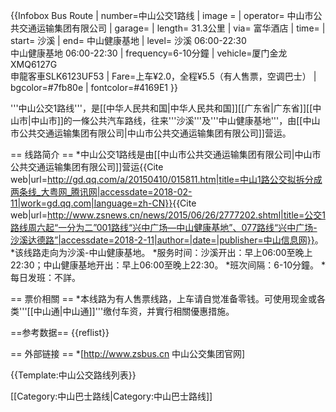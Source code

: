 {{Infobox Bus Route
| number=中山公交1路线 
| image = 
| operator= 中山市公共交通运输集团有限公司 
| garage= 
| length= 31.3公里
| via= 富华酒店
| time=
| start= 沙溪
| end= 中山健康基地
| level= 沙溪 06:00-22:30<br>中山健康基地 06:00-22:30
| frequency=6-10分鐘
| vehicle=厦门金龙XMQ6127G<br>申龍客車SLK6123UF53
| Fare=上车¥2.0，全程¥5.5（有人售票，空调巴士）
| bgcolor=#7fb80e
| fontcolor=#4169E1
}}

'''中山公交1路线'''，是[[中华人民共和国|中华人民共和国]][[广东省|广东省]][[中山市|中山市]]的一條公共汽车路线，往来'''沙溪'''及'''中山健康基地'''，由[[中山市公共交通运输集团有限公司|中山市公共交通运输集团有限公司]]营运。

== 线路简介 ==
*中山公交1路线是由[[中山市公共交通运输集团有限公司|中山市公共交通运输集团有限公司]]营运<ref>{{Cite web|url=http://gd.qq.com/a/20150410/015811.htm|title=中山1路公交拟拆分成两条线_大粤网_腾讯网|accessdate=2018-02-11|work=gd.qq.com|language=zh-CN}}</ref><ref>{{Cite web|url=http://www.zsnews.cn/news/2015/06/26/2777202.shtml|title=公交1路线周六起“一分为二”001路线“兴中广场—中山健康基地”、077路线“兴中广场-沙溪达德路”|accessdate=2018-2-11|author=|date=|publisher=中山信息网}}</ref>。
*该线路走向为沙溪-中山健康基地。
*服务时间：沙溪开出：早上06:00至晚上22:30；中山健康基地开出：早上06:00至晚上22:30。
*班次间隔：6-10分鐘。
*每日发班：不詳。

== 票价相關 ==
*本线路为有人售票线路，上车请自觉准备零钱。可使用现金或各类'''[[中山通|中山通]]'''缴付车资，并實行相關優惠措施。

==参考数据==
{{reflist}}

== 外部链接  ==
*[http://www.zsbus.cn 中山公交集团官网]

{{Template:中山公交路线列表}}

[[Category:中山巴士路线|Category:中山巴士路线]]